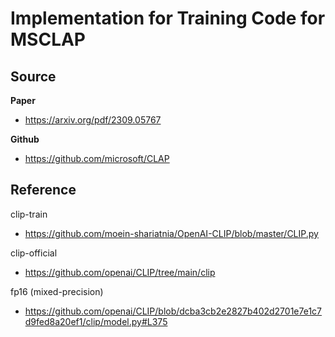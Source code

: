 # Implementation for Training Code for MSCLAP

## Source
**Paper**
- https://arxiv.org/pdf/2309.05767

**Github**
- https://github.com/microsoft/CLAP


## Reference
clip-train
- https://github.com/moein-shariatnia/OpenAI-CLIP/blob/master/CLIP.py

clip-official
- https://github.com/openai/CLIP/tree/main/clip

fp16 (mixed-precision)
- https://github.com/openai/CLIP/blob/dcba3cb2e2827b402d2701e7e1c7d9fed8a20ef1/clip/model.py#L375